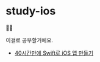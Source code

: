# study-ios
🍎🍏

이걸로 공부할거에요.
- [40시간만에 Swift로 iOS 앱 만들기](https://devxoul.gitbooks.io/ios-with-swift-in-40-hours/Chapter-1/)
